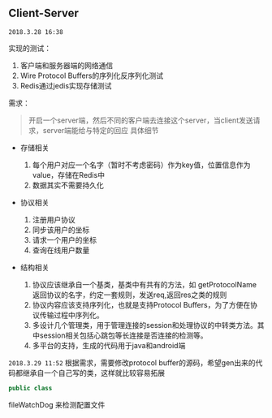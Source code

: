 ## Client-Server






`2018.3.28 16:38`

实现的测试：
1. 客户端和服务器端的网络通信
2. Wire Protocol Buffers的序列化反序列化测试
3. Redis通过jedis实现存储测试

需求：
> 开启一个server端，然后不同的客户端去连接这个server，当client发送请求，server端能给与特定的回应
具体细节
- 存储相关
    1. 每个用户对应一个名字（暂时不考虑密码）作为key值，位置信息作为value，存储在Redis中
    2. 数据其实不需要持久化
- 协议相关
    1. 注册用户协议
    2. 同步该用户的坐标
    3. 请求一个用户的坐标
    4. 查询在线用户数量

- 结构相关
    1. 协议应该继承自一个基类，基类中有共有的方法，如 getProtocolName 返回协议的名字，约定一套规则，发送req,返回res之类的规则
    2. 协议内容应该支持序列化，也就是支持Protocol Buffers，为了方便在协议传输过程中序列化。
    3. 多设计几个管理类，用于管理连接的session和处理协议的中转类方法。其中session相关包括心跳包等长连接是否连接的检测等。
    4. 多平台的支持，生成的代码用于java和android端


`2018.3.29 11:52`
根据需求，需要修改protocol buffer的源码，希望gen出来的代码都继承自一个自己写的类，这样就比较容易拓展
```java
public class
```

fileWatchDog 来检测配置文件
